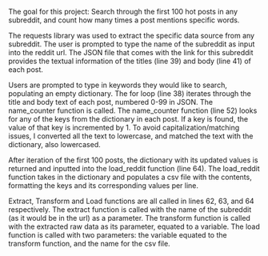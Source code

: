 The goal for this project:
    Search through the first 100 hot posts in any subreddit, and count how many times a post mentions specific words.

The requests library was used to extract the specific data source from any subreddit. The user is prompted to type the name of the subreddit as input into the reddit url.
The JSON file that comes with the link for this subreddit provides the textual information of the titles (line 39) and body (line 41) of each post.

Users are prompted to type in keywords they would like to search, populating an empty dictionary.
The for loop (line 38) iterates through the title and body text of each post, numbered 0-99 in JSON. The name_counter function is called.
The name_counter function (line 52) looks for any of the keys from the dictionary in each post. If a key is found, the value of that key is incremented by 1.
To avoid capitalization/matching issues, I converted all the text to lowercase, and matched the text with the dictionary, also lowercased.

After iteration of the first 100 posts, the dictionary with its updated values is returned and inputted into the load_reddit function (line 64).
The load_reddit function takes in the dictionary and populates a csv file with the contents, formatting the keys and its corresponding values per line.

Extract, Transform and Load functions are all called in lines 62, 63, and 64 respectively.
The extract function is called with the name of the subreddit (as it would be in the url) as a parameter.
The transform function is called with the extracted raw data as its parameter, equated to a variable.
The load function is called with two parameters: the variable equated to the transform function, and the name for the csv file.